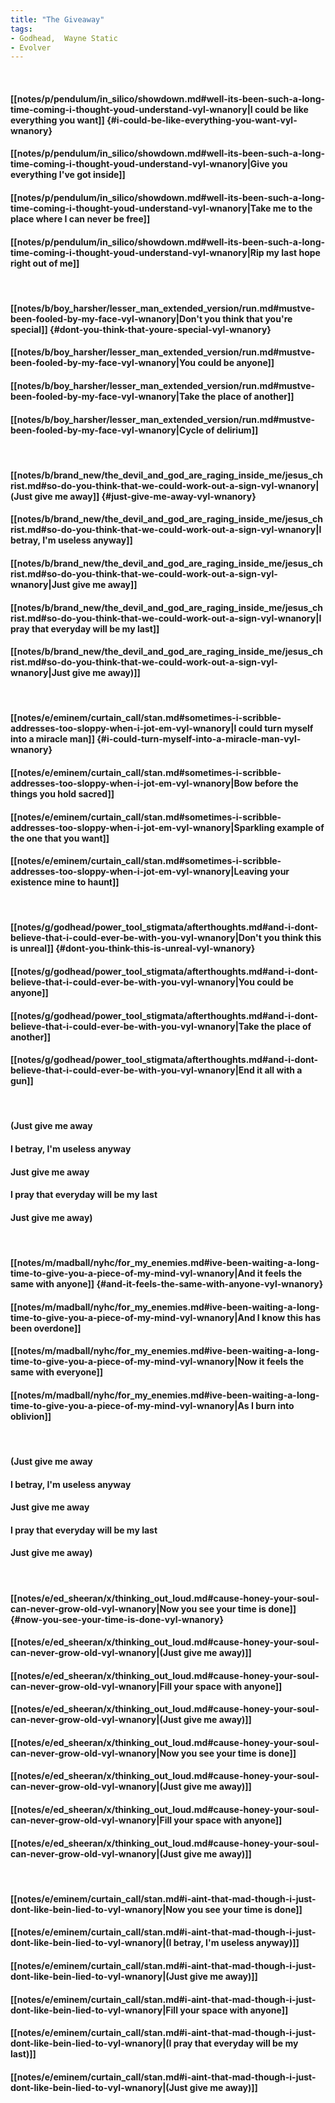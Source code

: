 ```yaml
---
title: "The Giveaway"
tags:
- Godhead,  Wayne Static
- Evolver
---
```

&nbsp;
#### [[notes/p/pendulum/in_silico/showdown.md#well-its-been-such-a-long-time-coming-i-thought-youd-understand-vyl-wnanory|I could be like everything you want]] {#i-could-be-like-everything-you-want-vyl-wnanory}
#### [[notes/p/pendulum/in_silico/showdown.md#well-its-been-such-a-long-time-coming-i-thought-youd-understand-vyl-wnanory|Give you everything I've got inside]]
#### [[notes/p/pendulum/in_silico/showdown.md#well-its-been-such-a-long-time-coming-i-thought-youd-understand-vyl-wnanory|Take me to the place where I can never be free]]
#### [[notes/p/pendulum/in_silico/showdown.md#well-its-been-such-a-long-time-coming-i-thought-youd-understand-vyl-wnanory|Rip my last hope right out of me]]
&nbsp;
#### [[notes/b/boy_harsher/lesser_man_extended_version/run.md#mustve-been-fooled-by-my-face-vyl-wnanory|Don't you think that you're special]] {#dont-you-think-that-youre-special-vyl-wnanory}
#### [[notes/b/boy_harsher/lesser_man_extended_version/run.md#mustve-been-fooled-by-my-face-vyl-wnanory|You could be anyone]]
#### [[notes/b/boy_harsher/lesser_man_extended_version/run.md#mustve-been-fooled-by-my-face-vyl-wnanory|Take the place of another]]
#### [[notes/b/boy_harsher/lesser_man_extended_version/run.md#mustve-been-fooled-by-my-face-vyl-wnanory|Cycle of delirium]]
&nbsp;
#### [[notes/b/brand_new/the_devil_and_god_are_raging_inside_me/jesus_christ.md#so-do-you-think-that-we-could-work-out-a-sign-vyl-wnanory|(Just give me away]] {#just-give-me-away-vyl-wnanory}
#### [[notes/b/brand_new/the_devil_and_god_are_raging_inside_me/jesus_christ.md#so-do-you-think-that-we-could-work-out-a-sign-vyl-wnanory|I betray, I'm useless anyway]]
#### [[notes/b/brand_new/the_devil_and_god_are_raging_inside_me/jesus_christ.md#so-do-you-think-that-we-could-work-out-a-sign-vyl-wnanory|Just give me away]]
#### [[notes/b/brand_new/the_devil_and_god_are_raging_inside_me/jesus_christ.md#so-do-you-think-that-we-could-work-out-a-sign-vyl-wnanory|I pray that everyday will be my last]]
#### [[notes/b/brand_new/the_devil_and_god_are_raging_inside_me/jesus_christ.md#so-do-you-think-that-we-could-work-out-a-sign-vyl-wnanory|Just give me away)]]
&nbsp;
#### [[notes/e/eminem/curtain_call/stan.md#sometimes-i-scribble-addresses-too-sloppy-when-i-jot-em-vyl-wnanory|I could turn myself into a miracle man]] {#i-could-turn-myself-into-a-miracle-man-vyl-wnanory}
#### [[notes/e/eminem/curtain_call/stan.md#sometimes-i-scribble-addresses-too-sloppy-when-i-jot-em-vyl-wnanory|Bow before the things you hold sacred]]
#### [[notes/e/eminem/curtain_call/stan.md#sometimes-i-scribble-addresses-too-sloppy-when-i-jot-em-vyl-wnanory|Sparkling example of the one that you want]]
#### [[notes/e/eminem/curtain_call/stan.md#sometimes-i-scribble-addresses-too-sloppy-when-i-jot-em-vyl-wnanory|Leaving your existence mine to haunt]]
&nbsp;
#### [[notes/g/godhead/power_tool_stigmata/afterthoughts.md#and-i-dont-believe-that-i-could-ever-be-with-you-vyl-wnanory|Don't you think this is unreal]] {#dont-you-think-this-is-unreal-vyl-wnanory}
#### [[notes/g/godhead/power_tool_stigmata/afterthoughts.md#and-i-dont-believe-that-i-could-ever-be-with-you-vyl-wnanory|You could be anyone]]
#### [[notes/g/godhead/power_tool_stigmata/afterthoughts.md#and-i-dont-believe-that-i-could-ever-be-with-you-vyl-wnanory|Take the place of another]]
#### [[notes/g/godhead/power_tool_stigmata/afterthoughts.md#and-i-dont-believe-that-i-could-ever-be-with-you-vyl-wnanory|End it all with a gun]]
&nbsp;
#### (Just give me away
#### I betray, I'm useless anyway
#### Just give me away
#### I pray that everyday will be my last
#### Just give me away)
&nbsp;
#### [[notes/m/madball/nyhc/for_my_enemies.md#ive-been-waiting-a-long-time-to-give-you-a-piece-of-my-mind-vyl-wnanory|And it feels the same with anyone]] {#and-it-feels-the-same-with-anyone-vyl-wnanory}
#### [[notes/m/madball/nyhc/for_my_enemies.md#ive-been-waiting-a-long-time-to-give-you-a-piece-of-my-mind-vyl-wnanory|And I know this has been overdone]]
#### [[notes/m/madball/nyhc/for_my_enemies.md#ive-been-waiting-a-long-time-to-give-you-a-piece-of-my-mind-vyl-wnanory|Now it feels the same with everyone]]
#### [[notes/m/madball/nyhc/for_my_enemies.md#ive-been-waiting-a-long-time-to-give-you-a-piece-of-my-mind-vyl-wnanory|As I burn into oblivion]]
&nbsp;
#### (Just give me away
#### I betray, I'm useless anyway
#### Just give me away
#### I pray that everyday will be my last
#### Just give me away)
&nbsp;
#### [[notes/e/ed_sheeran/x/thinking_out_loud.md#cause-honey-your-soul-can-never-grow-old-vyl-wnanory|Now you see your time is done]] {#now-you-see-your-time-is-done-vyl-wnanory}
#### [[notes/e/ed_sheeran/x/thinking_out_loud.md#cause-honey-your-soul-can-never-grow-old-vyl-wnanory|(Just give me away)]]
#### [[notes/e/ed_sheeran/x/thinking_out_loud.md#cause-honey-your-soul-can-never-grow-old-vyl-wnanory|Fill your space with anyone]]
#### [[notes/e/ed_sheeran/x/thinking_out_loud.md#cause-honey-your-soul-can-never-grow-old-vyl-wnanory|(Just give me away)]]
#### [[notes/e/ed_sheeran/x/thinking_out_loud.md#cause-honey-your-soul-can-never-grow-old-vyl-wnanory|Now you see your time is done]]
#### [[notes/e/ed_sheeran/x/thinking_out_loud.md#cause-honey-your-soul-can-never-grow-old-vyl-wnanory|(Just give me away)]]
#### [[notes/e/ed_sheeran/x/thinking_out_loud.md#cause-honey-your-soul-can-never-grow-old-vyl-wnanory|Fill your space with anyone]]
#### [[notes/e/ed_sheeran/x/thinking_out_loud.md#cause-honey-your-soul-can-never-grow-old-vyl-wnanory|(Just give me away)]]
&nbsp;
#### [[notes/e/eminem/curtain_call/stan.md#i-aint-that-mad-though-i-just-dont-like-bein-lied-to-vyl-wnanory|Now you see your time is done]]
#### [[notes/e/eminem/curtain_call/stan.md#i-aint-that-mad-though-i-just-dont-like-bein-lied-to-vyl-wnanory|(I betray, I'm useless anyway)]]
#### [[notes/e/eminem/curtain_call/stan.md#i-aint-that-mad-though-i-just-dont-like-bein-lied-to-vyl-wnanory|(Just give me away)]]
#### [[notes/e/eminem/curtain_call/stan.md#i-aint-that-mad-though-i-just-dont-like-bein-lied-to-vyl-wnanory|Fill your space with anyone]]
#### [[notes/e/eminem/curtain_call/stan.md#i-aint-that-mad-though-i-just-dont-like-bein-lied-to-vyl-wnanory|(I pray that everyday will be my last)]]
#### [[notes/e/eminem/curtain_call/stan.md#i-aint-that-mad-though-i-just-dont-like-bein-lied-to-vyl-wnanory|(Just give me away)]]
